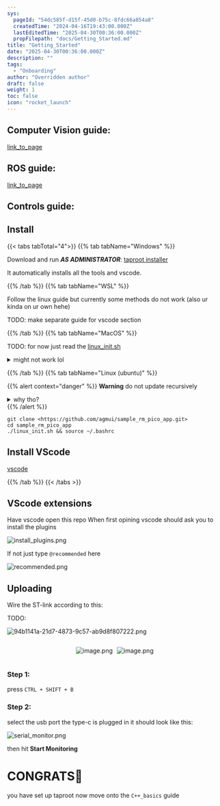 ```yaml
---
sys:
  pageId: "54dc585f-d15f-45d0-b75c-8fdc66a854a8"
  createdTime: "2024-04-16T19:43:00.000Z"
  lastEditedTime: "2025-04-30T00:36:00.000Z"
  propFilepath: "docs/Getting_Started.md"
title: "Getting_Started"
date: "2025-04-30T00:36:00.000Z"
description: ""
tags:
  - "Onboarding"
author: "Overridden author"
draft: false
weight: 1
toc: false
icon: "rocket_launch"
---
```


## Computer Vision guide:

[link_to_page](86d45bc0-388b-4d26-8848-44f255f73d0e)

## ROS guide:

[link_to_page](3c76c1de-ec8f-46d6-8b0a-294005edc2d5)

## Controls guide:

## Install

{{< tabs tabTotal="4">}}
{{% tab tabName="Windows" %}}

Download and run _**AS ADMINISTRATOR**_: [taproot installer](https://github.com/Thornbots/TeachingFreshies/releases/tag/1.0)

It automatically installs all the tools and vscode.

{{% /tab %}}
{{% tab tabName="WSL" %}}

Follow the linux guide but currently some methods do not work (also ur kinda on ur own hehe)

TODO: make separate guide for vscode section

{{% /tab %}}
{{% tab tabName="MacOS" %}}

TODO: for now just read the [linux_init.sh](https://github.com/agmui/sample_rm_pico_app/blob/main/linux_init.sh)

<details>
<summary>might not work lol</summary>

`brew install libusb pkg-config`

Next install: [vscode](https://code.visualstudio.com/Download)

</details>

{{% /tab %}}
{{% tab tabName="Linux (ubuntu)" %}}

{{% alert context="danger" %}}
**Warning** do not update recursively
<details>
<summary>why tho?</summary>
There are some submodules that may go on for a while (like tinyusb) and I highly
recommend you don't need to get them.
If you want to see what submodules I update just look in `linux_init.sh`
</details>
{{% /alert %}}

```shell
git clone <https://github.com/agmui/sample_rm_pico_app.git>
cd sample_rm_pico_app
./linux_init.sh && source ~/.bashrc
```

## Install VScode

[vscode](https://code.visualstudio.com/Download)

{{% /tab %}}
{{< /tabs >}}

## VScode extensions

Have vscode open this repo
When first opining vscode should ask you to install the plugins

![install_plugins.png](https://prod-files-secure.s3.us-west-2.amazonaws.com/d518164a-d88e-44d1-a4ee-3adb3bd8bce0/89bd30f0-1825-4e77-867b-0a41ce370880/install_plugins.png?X-Amz-Algorithm=AWS4-HMAC-SHA256&X-Amz-Content-Sha256=UNSIGNED-PAYLOAD&X-Amz-Credential=ASIAZI2LB466TEVW3C2D%2F20250813%2Fus-west-2%2Fs3%2Faws4_request&X-Amz-Date=20250813T041959Z&X-Amz-Expires=3600&X-Amz-Security-Token=IQoJb3JpZ2luX2VjENv%2F%2F%2F%2F%2F%2F%2F%2F%2F%2FwEaCXVzLXdlc3QtMiJGMEQCICKLDoAjLhaGZ5SD1mWCeIiy59K1Da%2Bld%2B18IMzOuP28AiAafd%2BOfKCzqfCSyYz71BbjH3SInpuRvGX8GYW%2FpXSBOCr%2FAwgkEAAaDDYzNzQyMzE4MzgwNSIMvnA78gNEhpXpPMEgKtwD0ekI1dCaufkPy953jJqJovjwSZekpmC2CWeiny14szRGhsgcIlHH%2BCQa6iXMs9%2BLm%2FVrWpod4TilQhdUMyFhHjcyN4G91e7BmJk8%2FNyaUB6FH4irfLws57XRE3lXer4OOzUeYooZg5%2BnyQrrofxYTBNCnYXE3jL%2FSL%2B6z%2FBJSrvwGAIK34ZGkUJW7F8%2BenNWECLQK0fAjnjLE8cpTJFbVaEdqYNuLgMcyNjD0XZHg4zIDpJz6e4s4hhIAqSjzCtVQ5A6mkj%2FsvdlBDT08uEcXaiLR9y%2FyRW3OVsqfZDYbUGPodU8XStPQLLOEg8K38FvrbMdEwXEfDy8x59ayL2RFLVKfgJsrUozG5t4UeApyIVvh3kAfNmazurdKMc3RakBZqnaj49ovb1%2B%2BZaBLj2xSEjDqdINpTvERwNAkWYQRX4ghzeNoijjdAqE7%2Fi0CgfdxmNEDIfs%2FJn1U3rzCIYQ%2FRK6cPYqVu9iMy6ADDLPzhLe8e2Mu6wWXSp7pcj8WO9myg3NxpRqXl9IA8SsyS2f8Ygw%2F%2FV6RTuWQ5LDjlnIuVF1Swt00%2FFUtboPkjPCsiN5hRhUotENPs797Erdl1du9gsAUu1SzvancHDLz8Q%2FI6NH3lEwfqHJCnYhO6IwzYbwxAY6pgHcKZYoOE7tMMVtMRtFJyf97nSwLI3rPivQiTO1iTnO4gbvYROEJH1P94jXADuoiCj03o2eoCNVsBs94xnyNCZrbE3Xba04FMZGE0PLtDTkKROtA%2FF5G6EGe6%2BNj1apz9xdiKxs1qSxa5vFnw930Pd1nhBrtacCXs1XymYXsrKjs7gjsRuyLsaMleJRun9G%2F6AxQ%2FSC5GJoyA000CgUQICC1XnORFn%2B&X-Amz-Signature=311ac0310795a461ff6fdde82a9df61fe298b5a28ff43da80d83b2d72880d500&X-Amz-SignedHeaders=host&x-amz-checksum-mode=ENABLED&x-id=GetObject)

If not just type `@recommended` here  

![recommended.png](https://prod-files-secure.s3.us-west-2.amazonaws.com/d518164a-d88e-44d1-a4ee-3adb3bd8bce0/61e661e9-5d85-4dfc-be0d-8d2097a5e793/recommended.png?X-Amz-Algorithm=AWS4-HMAC-SHA256&X-Amz-Content-Sha256=UNSIGNED-PAYLOAD&X-Amz-Credential=ASIAZI2LB466TEVW3C2D%2F20250813%2Fus-west-2%2Fs3%2Faws4_request&X-Amz-Date=20250813T041959Z&X-Amz-Expires=3600&X-Amz-Security-Token=IQoJb3JpZ2luX2VjENv%2F%2F%2F%2F%2F%2F%2F%2F%2F%2FwEaCXVzLXdlc3QtMiJGMEQCICKLDoAjLhaGZ5SD1mWCeIiy59K1Da%2Bld%2B18IMzOuP28AiAafd%2BOfKCzqfCSyYz71BbjH3SInpuRvGX8GYW%2FpXSBOCr%2FAwgkEAAaDDYzNzQyMzE4MzgwNSIMvnA78gNEhpXpPMEgKtwD0ekI1dCaufkPy953jJqJovjwSZekpmC2CWeiny14szRGhsgcIlHH%2BCQa6iXMs9%2BLm%2FVrWpod4TilQhdUMyFhHjcyN4G91e7BmJk8%2FNyaUB6FH4irfLws57XRE3lXer4OOzUeYooZg5%2BnyQrrofxYTBNCnYXE3jL%2FSL%2B6z%2FBJSrvwGAIK34ZGkUJW7F8%2BenNWECLQK0fAjnjLE8cpTJFbVaEdqYNuLgMcyNjD0XZHg4zIDpJz6e4s4hhIAqSjzCtVQ5A6mkj%2FsvdlBDT08uEcXaiLR9y%2FyRW3OVsqfZDYbUGPodU8XStPQLLOEg8K38FvrbMdEwXEfDy8x59ayL2RFLVKfgJsrUozG5t4UeApyIVvh3kAfNmazurdKMc3RakBZqnaj49ovb1%2B%2BZaBLj2xSEjDqdINpTvERwNAkWYQRX4ghzeNoijjdAqE7%2Fi0CgfdxmNEDIfs%2FJn1U3rzCIYQ%2FRK6cPYqVu9iMy6ADDLPzhLe8e2Mu6wWXSp7pcj8WO9myg3NxpRqXl9IA8SsyS2f8Ygw%2F%2FV6RTuWQ5LDjlnIuVF1Swt00%2FFUtboPkjPCsiN5hRhUotENPs797Erdl1du9gsAUu1SzvancHDLz8Q%2FI6NH3lEwfqHJCnYhO6IwzYbwxAY6pgHcKZYoOE7tMMVtMRtFJyf97nSwLI3rPivQiTO1iTnO4gbvYROEJH1P94jXADuoiCj03o2eoCNVsBs94xnyNCZrbE3Xba04FMZGE0PLtDTkKROtA%2FF5G6EGe6%2BNj1apz9xdiKxs1qSxa5vFnw930Pd1nhBrtacCXs1XymYXsrKjs7gjsRuyLsaMleJRun9G%2F6AxQ%2FSC5GJoyA000CgUQICC1XnORFn%2B&X-Amz-Signature=8d0507dae9654bf464edacbc16ad7a9a4dee388d7971cbe99bdc879dc7fe406d&X-Amz-SignedHeaders=host&x-amz-checksum-mode=ENABLED&x-id=GetObject)

## Uploading

Wire the ST-link according to this:

TODO:

![94b1141a-21d7-4873-9c57-ab9d8f807222.png](https://prod-files-secure.s3.us-west-2.amazonaws.com/d518164a-d88e-44d1-a4ee-3adb3bd8bce0/e5fad17d-ab82-4300-9f4c-505ab4b1202c/94b1141a-21d7-4873-9c57-ab9d8f807222.png?X-Amz-Algorithm=AWS4-HMAC-SHA256&X-Amz-Content-Sha256=UNSIGNED-PAYLOAD&X-Amz-Credential=ASIAZI2LB466TEVW3C2D%2F20250813%2Fus-west-2%2Fs3%2Faws4_request&X-Amz-Date=20250813T041959Z&X-Amz-Expires=3600&X-Amz-Security-Token=IQoJb3JpZ2luX2VjENv%2F%2F%2F%2F%2F%2F%2F%2F%2F%2FwEaCXVzLXdlc3QtMiJGMEQCICKLDoAjLhaGZ5SD1mWCeIiy59K1Da%2Bld%2B18IMzOuP28AiAafd%2BOfKCzqfCSyYz71BbjH3SInpuRvGX8GYW%2FpXSBOCr%2FAwgkEAAaDDYzNzQyMzE4MzgwNSIMvnA78gNEhpXpPMEgKtwD0ekI1dCaufkPy953jJqJovjwSZekpmC2CWeiny14szRGhsgcIlHH%2BCQa6iXMs9%2BLm%2FVrWpod4TilQhdUMyFhHjcyN4G91e7BmJk8%2FNyaUB6FH4irfLws57XRE3lXer4OOzUeYooZg5%2BnyQrrofxYTBNCnYXE3jL%2FSL%2B6z%2FBJSrvwGAIK34ZGkUJW7F8%2BenNWECLQK0fAjnjLE8cpTJFbVaEdqYNuLgMcyNjD0XZHg4zIDpJz6e4s4hhIAqSjzCtVQ5A6mkj%2FsvdlBDT08uEcXaiLR9y%2FyRW3OVsqfZDYbUGPodU8XStPQLLOEg8K38FvrbMdEwXEfDy8x59ayL2RFLVKfgJsrUozG5t4UeApyIVvh3kAfNmazurdKMc3RakBZqnaj49ovb1%2B%2BZaBLj2xSEjDqdINpTvERwNAkWYQRX4ghzeNoijjdAqE7%2Fi0CgfdxmNEDIfs%2FJn1U3rzCIYQ%2FRK6cPYqVu9iMy6ADDLPzhLe8e2Mu6wWXSp7pcj8WO9myg3NxpRqXl9IA8SsyS2f8Ygw%2F%2FV6RTuWQ5LDjlnIuVF1Swt00%2FFUtboPkjPCsiN5hRhUotENPs797Erdl1du9gsAUu1SzvancHDLz8Q%2FI6NH3lEwfqHJCnYhO6IwzYbwxAY6pgHcKZYoOE7tMMVtMRtFJyf97nSwLI3rPivQiTO1iTnO4gbvYROEJH1P94jXADuoiCj03o2eoCNVsBs94xnyNCZrbE3Xba04FMZGE0PLtDTkKROtA%2FF5G6EGe6%2BNj1apz9xdiKxs1qSxa5vFnw930Pd1nhBrtacCXs1XymYXsrKjs7gjsRuyLsaMleJRun9G%2F6AxQ%2FSC5GJoyA000CgUQICC1XnORFn%2B&X-Amz-Signature=d257c9f14330f67053ab621b663660fe777c3abf6eb1ab682de1e59d44ae5410&X-Amz-SignedHeaders=host&x-amz-checksum-mode=ENABLED&x-id=GetObject)

<div style="display: flex;flex-direction: row; column-gap:10px; max-width: 630px;justify-content: center;">
<div>

![image.png](https://prod-files-secure.s3.us-west-2.amazonaws.com/d518164a-d88e-44d1-a4ee-3adb3bd8bce0/210ecb78-1116-4d7b-b9b7-2292f66fa2c2/image.png?X-Amz-Algorithm=AWS4-HMAC-SHA256&X-Amz-Content-Sha256=UNSIGNED-PAYLOAD&X-Amz-Credential=ASIAZI2LB466RX2SEYTN%2F20250813%2Fus-west-2%2Fs3%2Faws4_request&X-Amz-Date=20250813T042003Z&X-Amz-Expires=3600&X-Amz-Security-Token=IQoJb3JpZ2luX2VjENv%2F%2F%2F%2F%2F%2F%2F%2F%2F%2FwEaCXVzLXdlc3QtMiJIMEYCIQDR2w7LeKSv6Kym%2B0K91iLkQeJSJk95CY3093b4oKScRAIhAOXQ4wKmQpzlMTdJ7%2BRPvV1Vkop%2BEeDH8G1uyPEsUoSYKv8DCCQQABoMNjM3NDIzMTgzODA1Igw2QXwIpxsyHJwOBQEq3ANVQC5oA8jwbvS2Uo74GKoyG51XNwIE874Dql3vMvrH00xGfDWpPi59ko9tHqQ8%2B7qa%2BZlpqJQ%2B6ZVScct%2FkG%2BwdXbGwXBc6MTjyYrR74VumkqfCFqpiQI0nQsThyOsCV4OECvVDEepx1YMN%2B7TOUlv8BjCkrvnn1kzTA0QJ%2FqYJjMkB2ABvkMigu7yIt9rA%2B8hdeoV49qdazH6oyRC1gEWLZNjoYSkC0WPqxm8dbJqslIz9vBHPueROvmwxcXAGkOnUV7Fm6ek%2BpXFAuEfRKC7w365zG2VoVt1yPEFgBgDGeyDlCc0Kpr7rWJvnpCysbFzbCj21jzTekPkA9GCOMCP%2BB9H5gXfonbyJx7MKs9i4dAhsNSFoKumK0Zw56k%2B7zmMGvCYxfgbSHGepIR0bRwlWkZVgAJ6yDKLmF7YBxcFHCbfPL2hsQGi2yTp2SBlM779WtUnD1eKWgtVAHrHL8eIaAmxonWTOiGH9w5TLiaGST5t4bxD1T6FJf48KDGZZ%2BQA9y2osMjVUB6LCzDUhgIVJKWSF2KHEFwLVG6cZNm3cX6xbB%2Bu%2BPX43%2F8yfeB8gR2U3d0tWbTkwXEI5VGg6vgv9k56xVF61Vrisyr0wErFSyxJ1fLdo2MsAKuAiTDihfDEBjqkAVtCviyYfVt8rRyqL%2BATRaMcH7hDD02lSA4kXkwdm0nhWTgtfGVHbwLbBNwVKsuvFCREYIvVK%2BazMnppMRuxm1U74731FBqd43L4MNt92ttLXlZ5bBdSToBDpYCUsT5nwDiZbs8iGklAUiFAorKq%2FJqOo%2FLuPzl%2BOMUoKiBCkenYsENm5jut%2BUYdpz99s9Jfp1%2FHyzN2zaJpmGo1F5pmObFLdyjE&X-Amz-Signature=b8f15b7cd6c020129ecbca4a4036ff7034a5a08bc8f8865f2a0ccb1fefd8e441&X-Amz-SignedHeaders=host&x-amz-checksum-mode=ENABLED&x-id=GetObject)

</div>
<div>

![image.png](https://prod-files-secure.s3.us-west-2.amazonaws.com/d518164a-d88e-44d1-a4ee-3adb3bd8bce0/33a0fd0f-8ca6-4a86-8e09-26e95ded1fff/image.png?X-Amz-Algorithm=AWS4-HMAC-SHA256&X-Amz-Content-Sha256=UNSIGNED-PAYLOAD&X-Amz-Credential=ASIAZI2LB466YB245ZVU%2F20250813%2Fus-west-2%2Fs3%2Faws4_request&X-Amz-Date=20250813T042003Z&X-Amz-Expires=3600&X-Amz-Security-Token=IQoJb3JpZ2luX2VjENv%2F%2F%2F%2F%2F%2F%2F%2F%2F%2FwEaCXVzLXdlc3QtMiJGMEQCIEJztS%2FtnctRtLLAfRTGXp%2BcuABnHa%2FVoMAP0RSLt0zSAiB67vNbknvaGBfy3sm8OgXdkuKZOkFkhnrb87Uszq25Wyr%2FAwgkEAAaDDYzNzQyMzE4MzgwNSIMTAYyXsq6HYt5L%2BxvKtwDDg%2FHdNUi1xsgAdgyu0ZkIRYE6yrAM%2FQtmvqEH56VdKT0rZ%2FYW3Epgydie%2Bd5FsapyhEp0jpbsibb9IHJvwLN8tTkhlw7NsKLRCRkFP8tlhqiJZA2XRDbvNzwr0kBleIbrT1QK15iLAMGLwVuuiAiBKEO0yPpcdfgLqE9y8esjoNDb%2Bh9CDyyRUhnqZ%2BhXz6JFoymlaVcfKZvnbvx%2BJgWvb8EBnrwem3tDyXTHzHKrZzIPpw%2FlLeSR2FEgBnr%2F1fIoqiNcXCPlr%2BNDV46fYuIRWjDPuUWubcV5lkgGnZekBrTbZ1bqF%2BMeNf8Rmc3q83I%2FlL65aRyPjZFAXyeogIWut2SHKsM%2Be7gzEhqk2x3xAn7zY1FVNh1LLIWeFSgHR8mpN%2BL9zH2J0E1K4HmGvNLRKlC9qJEXfGGTC2AzNTh9AgX8fqWzWpuQ1nOJMZVbl5WCNTKmqUqCTVwbanD%2BSGQmIcGcgthFVdiaqST3l5POFolz4RfBLuEw5B5vexmrmZUuUIZ9%2F8XRHhRtczSNeFFHvPxD1KG%2BIhtLltWhrLq9s1WOTO7PkdtjGTBXdTxFu2EJy6DdebZPp4GL%2BeLBlw8g6RfHBUybWkDuzCh2wltMVcrXq4Y4Q2jt%2BuqWy4w7YXwxAY6pgFj2%2F8ST7yuNfw8d6%2BaT%2FKdmrCjf2kvwnjirMfTtOWpQoHLiwKs5Vrp5AltPP4PPASHJ9ux1xdcZkRtUZB8fQnZGj4QhwgNMyOYsUuygNX4CXXybGZrAN4BtErPtf9eqzoUf3IvOsex%2BoiNq9%2Bxb7yZh5BLzzdr%2F%2FDed0iqLY2z3lLnbPqeOldGsPYG%2FLY6hlR%2Fm%2BSCOUl5uvGbA8bU25yexwxg75iT&X-Amz-Signature=d73d8ff5862433fedf073f498367f4130b3b5a9ec070714ef1cd8c642ed8d38d&X-Amz-SignedHeaders=host&x-amz-checksum-mode=ENABLED&x-id=GetObject)

</div>
</div>

### Step 1:

press `CTRL + SHIFT + B`

### Step 2:

select the usb port the type-c is plugged in it should look like this:

![serial_monitor.png](https://prod-files-secure.s3.us-west-2.amazonaws.com/d518164a-d88e-44d1-a4ee-3adb3bd8bce0/f03f4774-05d4-4393-b6a0-d5efb6d315ab/serial_monitor.png?X-Amz-Algorithm=AWS4-HMAC-SHA256&X-Amz-Content-Sha256=UNSIGNED-PAYLOAD&X-Amz-Credential=ASIAZI2LB466TEVW3C2D%2F20250813%2Fus-west-2%2Fs3%2Faws4_request&X-Amz-Date=20250813T041959Z&X-Amz-Expires=3600&X-Amz-Security-Token=IQoJb3JpZ2luX2VjENv%2F%2F%2F%2F%2F%2F%2F%2F%2F%2FwEaCXVzLXdlc3QtMiJGMEQCICKLDoAjLhaGZ5SD1mWCeIiy59K1Da%2Bld%2B18IMzOuP28AiAafd%2BOfKCzqfCSyYz71BbjH3SInpuRvGX8GYW%2FpXSBOCr%2FAwgkEAAaDDYzNzQyMzE4MzgwNSIMvnA78gNEhpXpPMEgKtwD0ekI1dCaufkPy953jJqJovjwSZekpmC2CWeiny14szRGhsgcIlHH%2BCQa6iXMs9%2BLm%2FVrWpod4TilQhdUMyFhHjcyN4G91e7BmJk8%2FNyaUB6FH4irfLws57XRE3lXer4OOzUeYooZg5%2BnyQrrofxYTBNCnYXE3jL%2FSL%2B6z%2FBJSrvwGAIK34ZGkUJW7F8%2BenNWECLQK0fAjnjLE8cpTJFbVaEdqYNuLgMcyNjD0XZHg4zIDpJz6e4s4hhIAqSjzCtVQ5A6mkj%2FsvdlBDT08uEcXaiLR9y%2FyRW3OVsqfZDYbUGPodU8XStPQLLOEg8K38FvrbMdEwXEfDy8x59ayL2RFLVKfgJsrUozG5t4UeApyIVvh3kAfNmazurdKMc3RakBZqnaj49ovb1%2B%2BZaBLj2xSEjDqdINpTvERwNAkWYQRX4ghzeNoijjdAqE7%2Fi0CgfdxmNEDIfs%2FJn1U3rzCIYQ%2FRK6cPYqVu9iMy6ADDLPzhLe8e2Mu6wWXSp7pcj8WO9myg3NxpRqXl9IA8SsyS2f8Ygw%2F%2FV6RTuWQ5LDjlnIuVF1Swt00%2FFUtboPkjPCsiN5hRhUotENPs797Erdl1du9gsAUu1SzvancHDLz8Q%2FI6NH3lEwfqHJCnYhO6IwzYbwxAY6pgHcKZYoOE7tMMVtMRtFJyf97nSwLI3rPivQiTO1iTnO4gbvYROEJH1P94jXADuoiCj03o2eoCNVsBs94xnyNCZrbE3Xba04FMZGE0PLtDTkKROtA%2FF5G6EGe6%2BNj1apz9xdiKxs1qSxa5vFnw930Pd1nhBrtacCXs1XymYXsrKjs7gjsRuyLsaMleJRun9G%2F6AxQ%2FSC5GJoyA000CgUQICC1XnORFn%2B&X-Amz-Signature=3e19509619597f28147e64cfde4f8a473bd69521ad931b50bc2cd339d80c2b52&X-Amz-SignedHeaders=host&x-amz-checksum-mode=ENABLED&x-id=GetObject)

then hit **Start Monitoring**

# CONGRATS🎉

you have set up taproot now move onto the `C++_basics` guide
